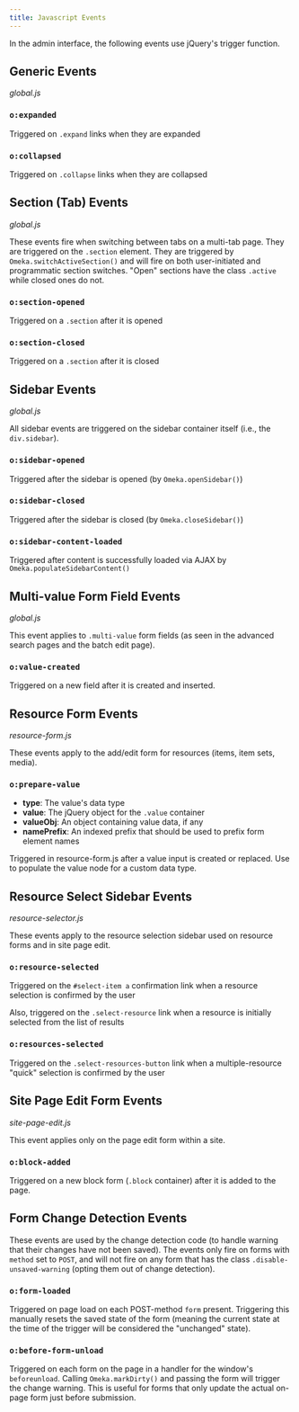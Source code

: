 ```yaml
---
title: Javascript Events
---
```


In the admin interface, the following events use jQuery's trigger function.

## Generic Events

*global.js*

### `o:expanded`

Triggered on `.expand` links when they are expanded

### `o:collapsed`

Triggered on `.collapse` links when they are collapsed

## Section (Tab) Events

*global.js*

These events fire when switching between tabs on a multi-tab page. They are triggered on the `.section` element.
They are triggered by `Omeka.switchActiveSection()` and will fire on both user-initiated and programmatic 
section switches. "Open" sections have the class `.active` while closed ones do not.

### `o:section-opened`

Triggered on a `.section` after it is opened

### `o:section-closed`

Triggered on a `.section` after it is closed

## Sidebar Events

*global.js*

All sidebar events are triggered on the sidebar container itself (i.e., the `div.sidebar`).

### `o:sidebar-opened`

Triggered after the sidebar is opened (by `Omeka.openSidebar()`)

### `o:sidebar-closed`

Triggered after the sidebar is closed (by `Omeka.closeSidebar()`)

### `o:sidebar-content-loaded`

Triggered after content is successfully loaded via AJAX by `Omeka.populateSidebarContent()`

## Multi-value Form Field Events

*global.js*

This event applies to `.multi-value` form fields (as seen in the advanced search pages and the batch edit page).

### `o:value-created`

Triggered on a new field after it is created and inserted. 
  
## Resource Form Events

*resource-form.js*

These events apply to the add/edit form for resources (items, item sets, media).

### `o:prepare-value`

* **type**: The value's data type
* **value**: The jQuery object for the `.value` container
* **valueObj**: An object containing value data, if any
* **namePrefix**: An indexed prefix that should be used to prefix form element names

Triggered in resource-form.js after a value input is created or replaced. Use to populate the value node for a custom data type.

## Resource Select Sidebar Events

*resource-selector.js*

These events apply to the resource selection sidebar used on resource forms and in site page edit.

### `o:resource-selected`

Triggered on the `#select-item a` confirmation link when a resource selection is confirmed by the user

Also, triggered on the `.select-resource` link when a resource is initially selected from the list of results

### `o:resources-selected`

Triggered on the `.select-resources-button` link when a multiple-resource "quick" selection is confirmed by the user

## Site Page Edit Form Events

*site-page-edit.js*

This event applies only on the page edit form within a site.

### `o:block-added`

Triggered on a new block form (`.block` container) after it is added to the page.

## Form Change Detection Events

These events are used by the change detection code (to handle warning that their changes have not been saved).
The events only fire on forms with `method` set to `POST`, and will not fire on any form that has the class
`.disable-unsaved-warning` (opting them out of change detection).

### `o:form-loaded`

Triggered on page load on each POST-method `form` present. Triggering this manually resets the saved state of the form
(meaning the current state at the time of the trigger will be considered the "unchanged" state).

### `o:before-form-unload`

Triggered on each form on the page in a handler for the window's `beforeunload`. Calling `Omeka.markDirty()` and passing the form will
trigger the change warning. This is useful for forms that only update the actual on-page form just before submission.
